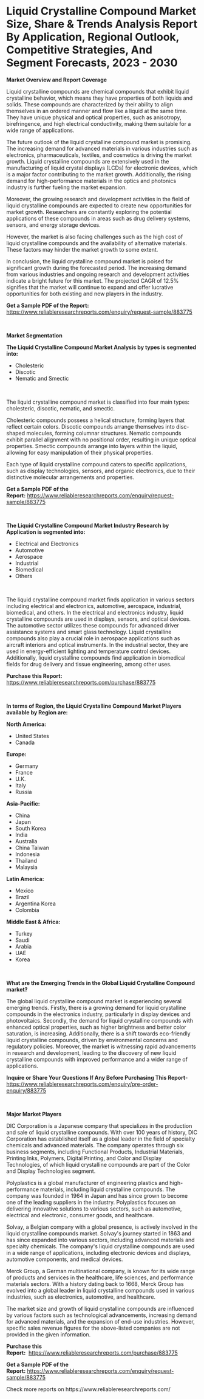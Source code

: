 <p><h1>Liquid Crystalline Compound Market Size, Share & Trends Analysis Report By Application, Regional Outlook, Competitive Strategies, And Segment Forecasts, 2023 - 2030</h1></p><p><strong>Market Overview and Report Coverage</strong></p>
<p><p>Liquid crystalline compounds are chemical compounds that exhibit liquid crystalline behavior, which means they have properties of both liquids and solids. These compounds are characterized by their ability to align themselves in an ordered manner and flow like a liquid at the same time. They have unique physical and optical properties, such as anisotropy, birefringence, and high electrical conductivity, making them suitable for a wide range of applications.</p><p>The future outlook of the liquid crystalline compound market is promising. The increasing demand for advanced materials in various industries such as electronics, pharmaceuticals, textiles, and cosmetics is driving the market growth. Liquid crystalline compounds are extensively used in the manufacturing of liquid crystal displays (LCDs) for electronic devices, which is a major factor contributing to the market growth. Additionally, the rising demand for high-performance materials in the optics and photonics industry is further fueling the market expansion.</p><p>Moreover, the growing research and development activities in the field of liquid crystalline compounds are expected to create new opportunities for market growth. Researchers are constantly exploring the potential applications of these compounds in areas such as drug delivery systems, sensors, and energy storage devices.</p><p>However, the market is also facing challenges such as the high cost of liquid crystalline compounds and the availability of alternative materials. These factors may hinder the market growth to some extent.</p><p>In conclusion, the liquid crystalline compound market is poised for significant growth during the forecasted period. The increasing demand from various industries and ongoing research and development activities indicate a bright future for this market. The projected CAGR of 12.5% signifies that the market will continue to expand and offer lucrative opportunities for both existing and new players in the industry.</p></p>
<p><strong>Get a Sample PDF of the Report:</strong> <a href="https://www.reliableresearchreports.com/enquiry/request-sample/883775">https://www.reliableresearchreports.com/enquiry/request-sample/883775</a></p>
<p>&nbsp;</p>
<p><strong>Market Segmentation</strong></p>
<p><strong>The Liquid Crystalline Compound Market Analysis by types is segmented into:</strong></p>
<p><ul><li>Cholesteric</li><li>Discotic</li><li>Nematic and Smectic</li></ul></p>
<p>&nbsp;</p>
<p><p>The liquid crystalline compound market is classified into four main types: cholesteric, discotic, nematic, and smectic. </p><p>Cholesteric compounds possess a helical structure, forming layers that reflect certain colors. Discotic compounds arrange themselves into disc-shaped molecules, forming columnar structures. Nematic compounds exhibit parallel alignment with no positional order, resulting in unique optical properties. Smectic compounds arrange into layers within the liquid, allowing for easy manipulation of their physical properties.</p><p>Each type of liquid crystalline compound caters to specific applications, such as display technologies, sensors, and organic electronics, due to their distinctive molecular arrangements and properties.</p></p>
<p><strong>Get a Sample PDF of the Report:</strong>&nbsp;<a href="https://www.reliableresearchreports.com/enquiry/request-sample/883775">https://www.reliableresearchreports.com/enquiry/request-sample/883775</a></p>
<p>&nbsp;</p>
<p><strong>The Liquid Crystalline Compound Market Industry Research by Application is segmented into:</strong></p>
<p><ul><li>Electrical and Electronics</li><li>Automotive</li><li>Aerospace</li><li>Industrial</li><li>Biomedical</li><li>Others</li></ul></p>
<p>&nbsp;</p>
<p><p>The liquid crystalline compound market finds application in various sectors including electrical and electronics, automotive, aerospace, industrial, biomedical, and others. In the electrical and electronics industry, liquid crystalline compounds are used in displays, sensors, and optical devices. The automotive sector utilizes these compounds for advanced driver assistance systems and smart glass technology. Liquid crystalline compounds also play a crucial role in aerospace applications such as aircraft interiors and optical instruments. In the industrial sector, they are used in energy-efficient lighting and temperature control devices. Additionally, liquid crystalline compounds find application in biomedical fields for drug delivery and tissue engineering, among other uses.</p></p>
<p><strong>Purchase this Report:</strong>&nbsp; <a href="https://www.reliableresearchreports.com/purchase/883775">https://www.reliableresearchreports.com/purchase/883775</a></p>
<p>&nbsp;</p>
<p><strong>In terms of Region, the Liquid Crystalline Compound Market Players available by Region are:</strong></p>
<p>
    <p> <strong> North America: </strong>
        <ul>
            <li>United States</li>
            <li>Canada</li>
        </ul>
        </p> 
    <p> <strong> Europe: </strong>
        <ul>
            <li>Germany</li>
            <li>France</li>
            <li>U.K.</li>
            <li>Italy</li>
            <li>Russia</li>
        </ul>
        </p> 
    <p> <strong> Asia-Pacific: </strong>
        <ul>
            <li>China</li>
            <li>Japan</li>
            <li>South Korea</li>
            <li>India</li>
            <li>Australia</li>
            <li>China Taiwan</li>
            <li>Indonesia</li>
            <li>Thailand</li>
            <li>Malaysia</li>
        </ul>
        </p> 
    <p> <strong> Latin America: </strong>
        <ul>
            <li>Mexico</li>
            <li>Brazil</li>
            <li>Argentina Korea</li>
            <li>Colombia</li>
        </ul>
        </p> 
    <p> <strong> Middle East & Africa: </strong>
        <ul>
            <li>Turkey</li>
            <li>Saudi</li>
            <li>Arabia</li>
            <li>UAE</li>
            <li>Korea</li>
        </ul>
    </p>
    </p>
<p>&nbsp;</p>
<p><strong>What are the Emerging Trends in the Global Liquid Crystalline Compound market?</strong></p>
<p><p>The global liquid crystalline compound market is experiencing several emerging trends. Firstly, there is a growing demand for liquid crystalline compounds in the electronics industry, particularly in display devices and photovoltaics. Secondly, the demand for liquid crystalline compounds with enhanced optical properties, such as higher brightness and better color saturation, is increasing. Additionally, there is a shift towards eco-friendly liquid crystalline compounds, driven by environmental concerns and regulatory policies. Moreover, the market is witnessing rapid advancements in research and development, leading to the discovery of new liquid crystalline compounds with improved performance and a wider range of applications.</p></p>
<p><strong>Inquire or Share Your Questions If Any Before Purchasing This Report</strong>- <a href="https://www.reliableresearchreports.com/enquiry/pre-order-enquiry/883775">https://www.reliableresearchreports.com/enquiry/pre-order-enquiry/883775</a></p>
<p>&nbsp;</p>
<p><strong>Major Market Players</strong></p>
<p><p>DIC Corporation is a Japanese company that specializes in the production and sale of liquid crystalline compounds. With over 100 years of history, DIC Corporation has established itself as a global leader in the field of specialty chemicals and advanced materials. The company operates through six business segments, including Functional Products, Industrial Materials, Printing Inks, Polymers, Digital Printing, and Color and Display Technologies, of which liquid crystalline compounds are part of the Color and Display Technologies segment.</p><p>Polyplastics is a global manufacturer of engineering plastics and high-performance materials, including liquid crystalline compounds. The company was founded in 1964 in Japan and has since grown to become one of the leading suppliers in the industry. Polyplastics focuses on delivering innovative solutions to various sectors, such as automotive, electrical and electronic, consumer goods, and healthcare.</p><p>Solvay, a Belgian company with a global presence, is actively involved in the liquid crystalline compounds market. Solvay's journey started in 1863 and has since expanded into various sectors, including advanced materials and specialty chemicals. The company's liquid crystalline compounds are used in a wide range of applications, including electronic devices and displays, automotive components, and medical devices.</p><p>Merck Group, a German multinational company, is known for its wide range of products and services in the healthcare, life sciences, and performance materials sectors. With a history dating back to 1668, Merck Group has evolved into a global leader in liquid crystalline compounds used in various industries, such as electronics, automotive, and healthcare.</p><p>The market size and growth of liquid crystalline compounds are influenced by various factors such as technological advancements, increasing demand for advanced materials, and the expansion of end-use industries. However, specific sales revenue figures for the above-listed companies are not provided in the given information.</p></p>
<p><strong>Purchase this Report:</strong>&nbsp;&nbsp;<a href="https://www.reliableresearchreports.com/purchase/883775">https://www.reliableresearchreports.com/purchase/883775</a></p>
<p></p>
<p><strong>Get a Sample PDF of the Report:</strong>&nbsp;<a href="https://www.reliableresearchreports.com/enquiry/request-sample/883775">https://www.reliableresearchreports.com/enquiry/request-sample/883775</a></p>
<p>Check more reports on https://www.reliableresearchreports.com/</p>